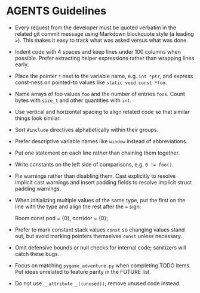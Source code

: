 # AGENTS Guidelines

- Every request from the developer must be quoted verbatim in the related git commit message using Markdown blockquote style (a leading `>`). This makes it easy to track what was asked versus what was done.

- Indent code with 4 spaces and keep lines under 100 columns when possible. Prefer extracting helper expressions rather than wrapping lines early.
- Place the pointer `*` next to the variable name, e.g. `int *ptr`, and express const-ness on pointed-to values like `static void const *foo`.
- Name arrays of foo values `foo` and the number of entries `foos`. Count bytes with `size_t` and other quantities with `int`.
- Use vertical and horizontal spacing to align related code so that similar things look similar.
- Sort `#include` directives alphabetically within their groups.
- Prefer descriptive variable names like `window` instead of abbreviations.
- Put one statement on each line rather than chaining them together.
- Write constants on the left side of comparisons, e.g. `0 != foo()`.
- Fix warnings rather than disabling them. Cast explicitly to resolve
  implicit cast warnings and insert padding fields to resolve implicit
  struct padding warnings.
- When initializing multiple values of the same type, put the first on
  the line with the type and align the rest after the `=` sign:

    Room const pod      = {0},
               corridor = {0};
- Prefer to mark constant stack values `const` so changing values stand
  out, but avoid marking pointers themselves `const` unless necessary.

- Omit defensive bounds or null checks for internal code; sanitizers will catch these bugs.
- Focus on matching `pygame_adventure.py` when completing TODO items. Put ideas
  unrelated to feature parity in the FUTURE list.
- Do not use `__attribute__((unused))`; remove unused code instead.
